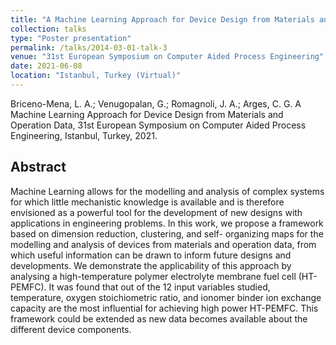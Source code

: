 ```yaml
---
title: "A Machine Learning Approach for Device Design from Materials and Operation Data"
collection: talks
type: "Poster presentation"
permalink: /talks/2014-03-01-talk-3
venue: "31st European Symposium on Computer Aided Process Engineering"
date: 2021-06-08
location: "Istanbul, Turkey (Virtual)"
---
```


Briceno-Mena, L. A.;  Venugopalan, G.;  Romagnoli, J. A.; Arges, C. G. A Machine Learning Approach for Device Design from Materials and Operation Data, 31st European Symposium on Computer Aided Process Engineering, Istanbul, Turkey, 2021.

Abstract
--------
Machine Learning allows for the modelling and analysis of complex systems for which little mechanistic knowledge is available and is therefore envisioned as a powerful tool for the development of new designs with applications in engineering problems. In this work, we propose a framework based on dimension reduction, clustering, and self- organizing maps for the modelling and analysis of devices from materials and operation data, from which useful information can be drawn to inform future designs and developments. We demonstrate the applicability of this approach by analysing a high-temperature polymer electrolyte membrane fuel cell (HT-PEMFC). It was found that out of the 12 input variables studied, temperature, oxygen stoichiometric ratio, and ionomer binder ion exchange capacity are the most influential for achieving high power HT-PEMFC. This framework could be extended as new data becomes available about the different device components.
